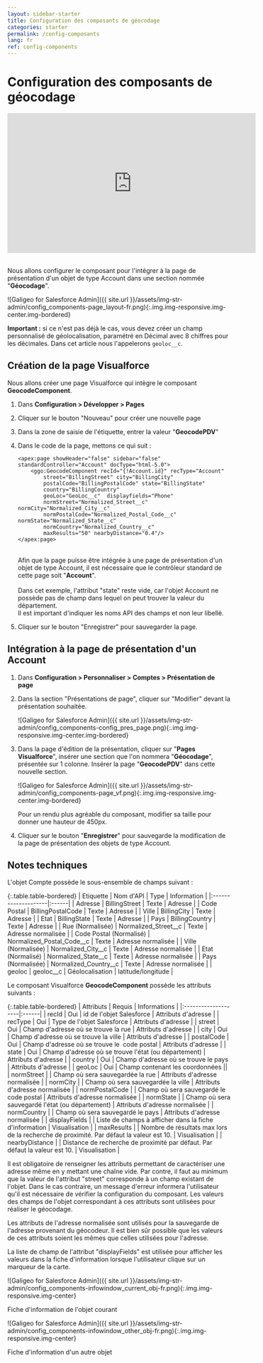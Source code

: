 ```yaml
---
layout: sidebar-starter
title: Configuration des composants de géocodage
categories: starter
permalink: /config-composants
lang: fr
ref: config-components
---
```


# Configuration des composants de géocodage

<iframe style="display:block;" class="img-center" width="560" height="315" src="https://www.youtube.com/embed/m-p-FMbgYLo" frameborder="0" allowfullscreen></iframe>
<br/>

Nous allons configurer le composant pour l'intégrer à la page de présentation d'un objet de type Account dans une section nommée "**Géocodage**".

![Galigeo for Salesforce Admin]({{ site.url }}/assets/img-str-admin/config_components-page_layout-fr.png){:.img.img-responsive.img-center.img-bordered}

<div class="alert alert-warning" role="alert"> <strong>Important :</strong> si ce n'est pas déjà le cas, vous devez créer un champ personnalisé de géolocalisation, paramétré en Décimal avec 8 chiffres pour les décimales. Dans cet article nous l'appelerons <code>geoloc__c</code>.</div>

## Création de la page Visualforce

Nous allons créer une page Visualforce qui intègre le composant **GeocodeComponent**.

1.	Dans **Configuration > Développer > Pages**
2.	Cliquer sur le bouton "Nouveau" pour créer une nouvelle page
3.	Dans la zone de saisie de l'étiquette, entrer la valeur "**GeocodePDV**"
4.	Dans le code de la page, mettons ce qui suit :

    ```
    <apex:page showHeader="false" sidebar="false" standardController="Account" docType="html-5.0">
        <ggo:GeocodeComponent recId="{!Account.id}" recType="Account" 
            street="BillingStreet" city="BillingCity" 
            postalCode="BillingPostalCode" state="BillingState" 
            country="BillingCountry" 
            geoLoc="GeoLoc__c"  displayfields="Phone" 
            normStreet="Normalized_Street__c" normCity="Normalized_City__c" 
            normPostalCode="Normalized_Postal_Code__c" normState="Normalized_State__c" 
            normCountry="Normalized_Country__c"  
            maxResults="50" nearbyDistance="0.4"/>
    </apex:page>
    ```

    <br/>
    <div class="alert alert-info" role="alert">Afin que la page puisse être intégrée à une page de présentation d'un objet de type Account, il est nécessaire que le contrôleur standard de cette page soit "<strong>Account</strong>".<br/><br/>
    Dans cet exemple, l'attribut "state" reste vide, car l'objet Account ne possède pas de champ dans lequel on peut trouver la valeur du département.<br/>
    Il est important d'indiquer les noms API des champs et non leur libellé.</div>

5.	Cliquer sur le bouton "Enregistrer" pour sauvegarder la page.

## Intégration à la page de présentation d'un Account

1.	Dans **Configuration > Personnaliser > Comptes > Présentation de page**
2.	Dans la section "Présentations de page", cliquer sur "Modifier" devant la présentation souhaitée.

    ![Galigeo for Salesforce Admin]({{ site.url }}/assets/img-str-admin/config_components-config_pres_page.png){:.img.img-responsive.img-center.img-bordered}

3.	Dans la page d'édition de la présentation, cliquer sur "**Pages Visualforce**", insérer une section que l'on nommera "**Géocodage**", présentée sur 1 colonne.
Insérer la page "**GeocodePDV**" dans cette nouvelle section.

    ![Galigeo for Salesforce Admin]({{ site.url }}/assets/img-str-admin/config_components-page_vf.png){:.img.img-responsive.img-center.img-bordered}

    Pour un rendu plus agréable du composant, modifier sa taille pour donner une hauteur de 450px. 

4.	Cliquer sur le bouton "**Enregistrer**" pour sauvegarde la modification de la page de présentation des objets de type Account.

## Notes techniques

L'objet Compte possède le sous-ensemble de champs suivant :

{:.table.table-bordered}
| Etiquette | Nom d'API | Type | Information |
|:--------------------|:------|
| Adresse                 | BillingStreet             | Texte           | Adresse |
| Code Postal             | BillingPostalCode         | Texte           | Adresse |
| Ville                   | BillingCity               | Texte           | Adresse |
| Etat                    | BillingState              | Texte           | Adresse |
| Pays                    | BillingCountry            | Texte           | Adresse |
| Rue (Normalisée)        | Normalized_Street__c      | Texte           | Adresse normalisée |
| Code Postal (Normalisé) | Normalized_Postal_Code__c | Texte           | Adresse normalisée |
| Ville (Normalisée)      | Normalized_City__c        | Texte           | Adresse normalisée |
| Etat (Normalisé)        | Normalized_State__c       | Texte           | Adresse normalisée |
| Pays (Normalisée)       | Normalized_Country__c     | Texte           | Adresse normalisée |
| geoloc                  | geoloc__c                 | Géolocalisation | latitude/longitude |

Le composant Visualforce **GeocodeComponent** possède les attributs suivants :

{:.table.table-bordered}
| Attributs      | Requis | Informations |
|:--------------------|:------|
| recId          | Oui    | id de l'objet Salesforce | Attributs d'adresse |
| recType        | Oui    | Type de l'objet Salesforce | Attributs d'adresse |
| street         | Oui    | Champ d'adresse où se trouve la rue | Attributs d'adresse |
| city           | Oui    | Champ d'adresse où se trouve la ville | Attributs d'adresse |
| postalCode     | Oui    | Champ d'adresse où se trouve le  code postal | Attributs d'adresse |
| state          | Oui    | Champ d'adresse où se trouve l'état (ou département) | Attributs d'adresse |
| country        | Oui    | Champ d'adresse où se trouve le pays | Attributs d'adresse |
| geoLoc         | Oui    | Champ contenant les coordonnées ||
| normStreet     |        | Champ où sera sauvegardée la rue | Attributs d'adresse normalisée |
| normCity       |        | Champ où sera sauvegardée la ville | Attributs d'adresse normalisée |
| normPostalCode |        | Champ où sera sauvegardé le code postal | Attributs d'adresse normalisée |
| normState      |        | Champ où sera sauvegardé l'état (ou département) | Attributs d'adresse normalisée |
| normCountry    |        | Champ où sera sauvegardé le pays | Attributs d'adresse normalisée |
| displayFields  |        | Liste de champs à afficher dans la fiche d'information | Visualisation |
| maxResults     |        | Nombre de résultats max lors de la recherche de proximité. Par défaut la valeur est 10. | Visualisation |
| nearbyDistance |        | Distance de recherche de proximité par défaut. Par défaut la valeur est 10. | Visualisation |

Il est obligatoire de renseigner les attributs permettant de caractériser une adresse même en y mettant une chaîne vide. Par contre, il faut au minimum que la valeur de l'attribut "street" corresponde à un champ existant de l'objet. Dans le cas contraire, un message d'erreur informera l'utilisateur qu'il est nécessaire de vérifier la configuration du composant.
Les valeurs des champs de l'objet correspondant à ces attributs sont utilisées pour réaliser le géocodage.

Les attributs de l'adresse normalisée sont utilisés pour la sauvegarde de l'adresse provenant du géocodeur. Il est bien sûr possible que les valeurs de ces attributs soient les mêmes que celles utilisées pour l'adresse.

La liste de champ de l'attribut "displayFields" est utilisée pour afficher les valeurs dans la fiche d'information lorsque l'utilisateur clique sur un marqueur de la carte.

![Galigeo for Salesforce Admin]({{ site.url }}/assets/img-str-admin/config_components-infowindow_current_obj-fr.png){:.img.img-responsive.img-center}

<p class="text-center small">Fiche d'information de l'objet courant</p>

![Galigeo for Salesforce Admin]({{ site.url }}/assets/img-str-admin/config_components-infowindow_other_obj-fr.png){:.img.img-responsive.img-center}

<p class="text-center small">Fiche d'information d'un autre objet</p>